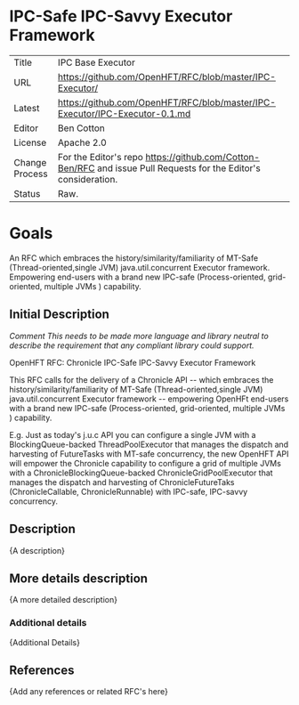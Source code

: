# IPC-Safe IPC-Savvy Executor Framework

|         |                                                             |
|:------- | ----------------------------------------------------------- |
| Title   | IPC Base Executor                                           |
| URL     | https://github.com/OpenHFT/RFC/blob/master/IPC-Executor/    |
| Latest  | https://github.com/OpenHFT/RFC/blob/master/IPC-Executor/IPC-Executor-0.1.md |
| Editor  | Ben Cotton                                                  |
| License | Apache 2.0                                                  |
| Change Process | For the Editor's repo https://github.com/Cotton-Ben/RFC and issue Pull Requests for the Editor's consideration. |
| Status  | Raw.                                                        |

# Goals
An RFC which embraces the history/similarity/familiarity of MT-Safe  (Thread-oriented,single JVM) java.util.concurrent Executor framework.
Empowering end-users with a brand new IPC-safe (Process-oriented, grid-oriented, multiple JVMs ) capability.

## Initial Description
*Comment This needs to be made more language and library neutral to describe the requirement that any compliant library could support.*

OpenHFT RFC:     Chronicle IPC-Safe IPC-Savvy Executor Framework

This RFC calls for the delivery of a Chronicle API -- which embraces the history/similarity/familiarity of MT-Safe  (Thread-oriented,single JVM) java.util.concurrent Executor framework --   empowering OpenHFt end-users with a brand new IPC-safe (Process-oriented, grid-oriented, multiple JVMs )  capability.

E.g.   Just as today's j.u.c API you can configure a single JVM with a BlockingQueue-backed ThreadPoolExecutor that manages the dispatch and harvesting of FutureTasks with MT-safe concurrency, the new OpenHFT API will empower the Chronicle capability to configure a grid of multiple  JVMs with a ChronicleBlockingQueue-backed ChronicleGridPoolExecutor that manages the dispatch and harvesting of ChronicleFutureTaks (ChronicleCallable, ChronicleRunnable) with IPC-safe, IPC-savvy concurrency.


## Description
{A description}

## More details description
{A more detailed description}

### Additional details
{Additional Details}

## References

{Add any references or related RFC's here}





